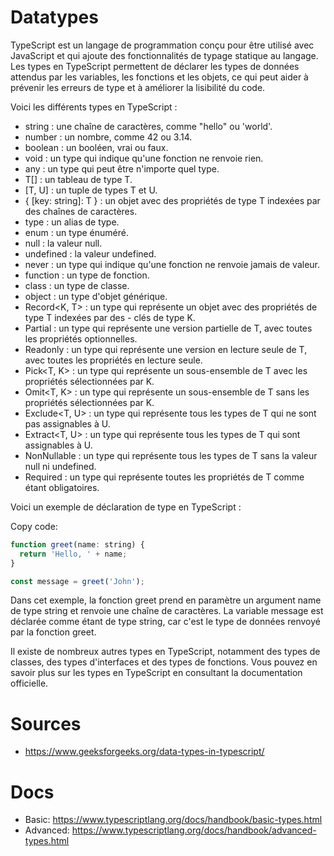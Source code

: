 # Datatypes

TypeScript est un langage de programmation conçu pour être utilisé avec JavaScript et qui ajoute des fonctionnalités de typage statique au langage. Les types en TypeScript permettent de déclarer les types de données attendus par les variables, les fonctions et les objets, ce qui peut aider à prévenir les erreurs de type et à améliorer la lisibilité du code.

Voici les différents types en TypeScript :

  - string : une chaîne de caractères, comme "hello" ou 'world'.
  - number : un nombre, comme 42 ou 3.14.
  - boolean : un booléen, vrai ou faux.
  - void : un type qui indique qu'une fonction ne renvoie rien.
  - any : un type qui peut être n'importe quel type.
  - T[] : un tableau de type T.
  - [T, U] : un tuple de types T et U.
  - { [key: string]: T } : un objet avec des propriétés de type T indexées par des chaînes de caractères.
  - type : un alias de type.
  - enum : un type énuméré.
  - null : la valeur null.
  - undefined : la valeur undefined.
  - never : un type qui indique qu'une fonction ne renvoie jamais de valeur.
  - function : un type de fonction.
  - class : un type de classe.
  - object : un type d'objet générique.
  - Record<K, T> : un type qui représente un objet avec des propriétés de type T indexées par des   - clés de type K.
  - Partial<T> : un type qui représente une version partielle de T, avec toutes les propriétés optionnelles.
  - Readonly<T> : un type qui représente une version en lecture seule de T, avec toutes les propriétés en lecture seule.
  - Pick<T, K> : un type qui représente un sous-ensemble de T avec les propriétés sélectionnées par K.
  - Omit<T, K> : un type qui représente un sous-ensemble de T sans les propriétés sélectionnées par K.
  - Exclude<T, U> : un type qui représente tous les types de T qui ne sont pas assignables à U.
  - Extract<T, U> : un type qui représente tous les types de T qui sont assignables à U.
  - NonNullable<T> : un type qui représente tous les types de T sans la valeur null ni undefined.
  - Required<T> : un type qui représente toutes les propriétés de T comme étant obligatoires.

Voici un exemple de déclaration de type en TypeScript :

Copy code:

```js
function greet(name: string) {
  return 'Hello, ' + name;
}

const message = greet('John');
```

Dans cet exemple, la fonction greet prend en paramètre un argument name de type string et renvoie une chaîne de caractères. La variable message est déclarée comme étant de type string, car c'est le type de données renvoyé par la fonction greet.

Il existe de nombreux autres types en TypeScript, notamment des types de classes, des types d'interfaces et des types de fonctions. Vous pouvez en savoir plus sur les types en TypeScript en consultant la documentation officielle.

# Sources
  - https://www.geeksforgeeks.org/data-types-in-typescript/

# Docs
  - Basic: https://www.typescriptlang.org/docs/handbook/basic-types.html
  - Advanced: https://www.typescriptlang.org/docs/handbook/advanced-types.html

